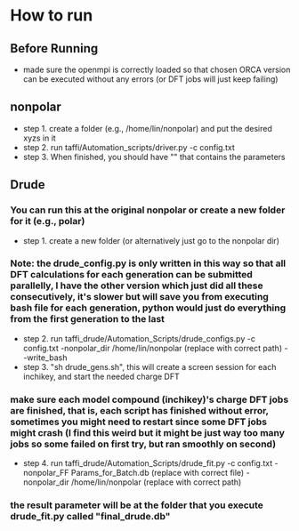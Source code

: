 # How to run
## Before Running
- made sure the openmpi is correctly loaded so that chosen ORCA version can be executed without any errors (or DFT jobs will just keep failing)

## nonpolar
- step 1. create a folder (e.g., /home/lin/nonpolar) and put the desired xyzs in it
- step 2. run taffi/Automation_scripts/driver.py -c config.txt
- step 3. When finished, you should have "" that contains the parameters

## Drude
### You can run this at the original nonpolar or create a new folder for it (e.g., polar)
- step 1. create a new folder (or alternatively just go to the nonpolar dir)
### Note: the drude_config.py is only written in this way so that all DFT calculations for each generation can be submitted parallelly, I have the other version which just did all these consecutively, it's slower but will save you from executing bash file for each generation, python would just do everything from the first generation to the last
- step 2. run taffi_drude/Automation_Scripts/drude_configs.py -c config.txt -nonpolar_dir /home/lin/nonpolar (replace with correct path) --write_bash
- step 3. "sh drude_gens.sh", this will create a screen session for each inchikey, and start the needed charge DFT
### make sure each model compound (inchikey)'s charge DFT jobs are finished, that is, each script has finished without error, sometimes you might need to restart since some DFT jobs might crash (I find this weird but it might be just way too many jobs so some failed on first try, but ran smoothly on second)
- step 4. run taffi_drude/Automation_Scripts/drude_fit.py -c config.txt -nonpolar_FF Params_for_Batch.db (replace with correct file) -nonpolar_dir /home/lin/nonpolar (replace with correct path)
### the result parameter will be at the folder that you execute drude_fit.py called "final_drude.db"
